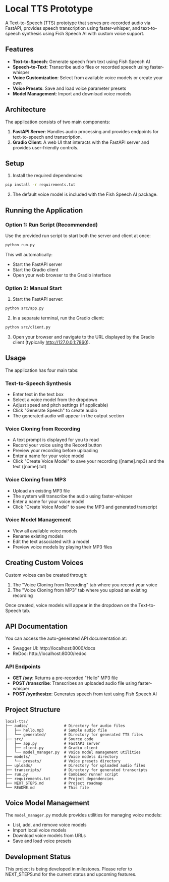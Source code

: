 # Local TTS Prototype

A Text-to-Speech (TTS) prototype that serves pre-recorded audio via FastAPI, provides speech transcription using faster-whisper, and text-to-speech synthesis using Fish Speech AI with custom voice support.

## Features

- **Text-to-Speech**: Generate speech from text using Fish Speech AI
- **Speech-to-Text**: Transcribe audio files or recorded speech using faster-whisper
- **Voice Customization**: Select from available voice models or create your own
- **Voice Presets**: Save and load voice parameter presets
- **Model Management**: Import and download voice models

## Architecture

The application consists of two main components:

1. **FastAPI Server**: Handles audio processing and provides endpoints for text-to-speech and transcription.
2. **Gradio Client**: A web UI that interacts with the FastAPI server and provides user-friendly controls.

## Setup

1. Install the required dependencies:

```bash
pip install -r requirements.txt
```

2. The default voice model is included with the Fish Speech AI package.

## Running the Application

### Option 1: Run Script (Recommended)

Use the provided run script to start both the server and client at once:

```bash
python run.py
```

This will automatically:
- Start the FastAPI server
- Start the Gradio client
- Open your web browser to the Gradio interface

### Option 2: Manual Start

1. Start the FastAPI server:

```bash
python src/app.py
```

2. In a separate terminal, run the Gradio client:

```bash
python src/client.py
```

3. Open your browser and navigate to the URL displayed by the Gradio client (typically http://127.0.0.1:7860).

## Usage

The application has four main tabs:

### Text-to-Speech Synthesis

- Enter text in the text box
- Select a voice model from the dropdown
- Adjust speed and pitch settings (if applicable)
- Click "Generate Speech" to create audio
- The generated audio will appear in the output section

### Voice Cloning from Recording

- A text prompt is displayed for you to read
- Record your voice using the Record button
- Preview your recording before uploading
- Enter a name for your voice model
- Click "Create Voice Model" to save your recording ([name].mp3) and the text ([name].txt)

### Voice Cloning from MP3

- Upload an existing MP3 file
- The system will transcribe the audio using faster-whisper
- Enter a name for your voice model
- Click "Create Voice Model" to save the MP3 and generated transcript

### Voice Model Management

- View all available voice models
- Rename existing models
- Edit the text associated with a model
- Preview voice models by playing their MP3 files

## Creating Custom Voices

Custom voices can be created through:

1. The "Voice Cloning from Recording" tab where you record your voice
2. The "Voice Cloning from MP3" tab where you upload an existing recording

Once created, voice models will appear in the dropdown on the Text-to-Speech tab.

## API Documentation

You can access the auto-generated API documentation at:

- Swagger UI: http://localhost:8000/docs
- ReDoc: http://localhost:8000/redoc

### API Endpoints

- **GET /say**: Returns a pre-recorded "Hello" MP3 file
- **POST /transcribe**: Transcribes an uploaded audio file using faster-whisper
- **POST /synthesize**: Generates speech from text using Fish Speech AI

## Project Structure

```
local-tts/
├── audio/                # Directory for audio files
│   ├── hello.mp3         # Sample audio file
│   └── generated/        # Directory for generated TTS files
├── src/                  # Source code
│   ├── app.py            # FastAPI server 
│   ├── client.py         # Gradio client
│   └── model_manager.py  # Voice model management utilities
├── models/               # Voice models directory
│   └── presets/          # Voice presets directory
├── uploads/              # Directory for uploaded audio files
├── transcripts/          # Directory for generated transcripts
├── run.py                # Combined runner script
├── requirements.txt      # Project dependencies
├── NEXT_STEPS.md         # Project roadmap
└── README.md             # This file
```

## Voice Model Management

The `model_manager.py` module provides utilities for managing voice models:

- List, add, and remove voice models
- Import local voice models
- Download voice models from URLs
- Save and load voice presets

## Development Status

This project is being developed in milestones. Please refer to NEXT_STEPS.md for the current status and upcoming features.